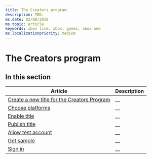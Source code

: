 ```yaml
---
title: The Creators program
description: TBD.
ms.date: 02/08/2019
ms.topic: article
keywords: xbox live, xbox, games, xbox one
ms.localizationpriority: medium
---
```

# The Creators program


## In this section

| Article | Description |
|---------|-------------|
| [Create a new title for the Creators Program](get-started/creators-program/create-title.md) | __ |
| [Choose platforms](get-started/creators-program/choose-platforms.md) | __ |
| [Enable title](get-started/creators-program/enable-title.md) | __ |
| [Publish title](get-started/creators-program/publish-title.md) | __ |
| [Allow test account](get-started/creators-program/allow-test-account.md) | __ |
| [Get sample](get-started/creators-program/get-sample.md) | __ |
| [Sign in](get-started/creators-program/sign-in.md) | __ |
